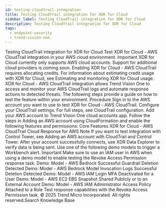 ```yaml
---
id: testing-cloudtrail-integration
title: Testing CloudTrail integration for XDR for Cloud
sidebar_label: Testing CloudTrail integration for XDR for Cloud
description: Testing CloudTrail integration for XDR for Cloud
tags:
  - endpoint-security
  - trend-vision-one
---
```


 Testing CloudTrail integration for XDR for Cloud Test XDR for Cloud - AWS CloudTrail integration in your AWS cloud environment. Important XDR for Cloud currently only supports AWS cloud accounts. Support for additional cloud providers is coming soon. Enabling XDR for Cloud - AWS CloudTrail requires allocating credits. For information about estimating credit usage with XDR for Cloud, see Estimating and monitoring XDR for Cloud usage. XDR for Cloud - AWS CloudTrail integration allows Trend Vision One to access and monitor your AWS CloudTrail logs and automate response actions to detected threats. The following steps provide a guide on how to test the feature within your environment. Procedure Sign in to the AWS account you want to use to test XDR for Cloud - AWS CloudTrail. Configure your CloudTrail settings. For full steps, see CloudTrail configuration. Add your AWS account to Trend Vision One cloud accounts app. Follow the steps in Adding an AWS account using CloudFormation and enable the following features and permissions: Core Features XDR for Cloud - AWS CloudTrail Cloud Response for AWS Note If you want to test integration with Control Tower, see Adding an AWS account with CloudTrail and Control Tower. After your account successfully connects, use XDR Data Explorer to verify data is being sent. Use one of the following demo models to trigger a Workbench alert. Important Make sure to use an IAM user in AWS when using a demo model to enable testing the Revoke Access Permission response task. Demo: Model - AWS Bedrock Successful Guardrail Deletion Detected Demo: Model - AWS Bedrock Model Invocation Logs Successful Deletion Detected Demo: Model - AWS IAM Login MFA Deactivated for a User Demo: Model - AWS EC2 EBS Snapshot Shared Publicly or to an External Account Demo: Model - AWS IAM Administrator Access Policy Attached to a Role Test response capabilities with the Revoke Access Permission task. © 2025 Trend Micro Incorporated. All rights reserved.Search Knowledge Base